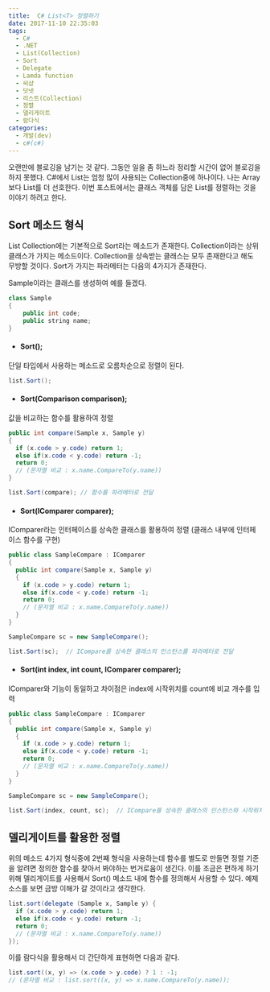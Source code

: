 ```yaml
---
title:  C# List<T> 정렬하기
date: 2017-11-10 22:35:03
tags: 
  - C#
  - .NET
  - List(Collection)
  - Sort
  - Delegate
  - Lamda function
  - 씨샵
  - 닷넷
  - 리스트(Collection)
  - 정렬
  - 델리게이트
  - 람다식
categories:
  - 개발(dev)
  - c#(c#)
---
```


오랜만에 블로깅을 남기는 것 같다. 그동안 일을 좀 하느라 정리할 시간이 없어 블로깅을 하지 못했다.
C#에서 List<T>는 엄청 많이 사용되는 Collection중에 하나이다. 나는 Array보다 List를 더 선호한다. 이번 포스트에서는 클래스 객체를 담은 List를 정렬하는 것을 이야기 하려고 한다. 

## Sort 메소드 형식
List Collection에는 기본적으로 Sort라는 메소드가 존재한다. Collection이라는 상위 클래스가 가지는 메소드이다. Collection을 상속받는 클래스는 모두 존재한다고 해도 무방할 것이다.
Sort가 가지는 파라메터는 다음의 4가지가 존재한다.

Sample이라는 클래스를 생성하여 예를 들겠다.
```java
class Sample
{
    public int code;
    public string name;
}
```

- #### Sort();
단일 타입에서 사용하는 메소드로 오름차순으로 정렬이 된다.
```java
list.Sort();
```

- #### Sort(Comparison<T> comparison);
값을 비교하는 함수를 활용하여 정렬
```java
public int compare(Sample x, Sample y)
{
  if (x.code > y.code) return 1;
  else if(x.code < y.code) return -1;
  return 0;
  // (문자열 비교 : x.name.CompareTo(y.name))
}

list.Sort(compare); // 함수를 파라메터로 전달
```

- #### Sort(IComparer<T> comparer);
IComparer라는 인터페이스를 상속한 클래스를 활용하여 정렬 (클래스 내부에 인터페이스 함수를 구현)
```java
public class SampleCompare : IComparer
{
  public int compare(Sample x, Sample y)
  {
    if (x.code > y.code) return 1;
    else if(x.code < y.code) return -1;
    return 0;
    // (문자열 비교 : x.name.CompareTo(y.name))
  }
}

SampleCompare sc = new SampleCompare();

list.Sort(sc);  // ICompare를 상속한 클래스의 인스턴스를 파라메터로 전달

```

- #### Sort(int index, int count, IComparer<T> comparer); 
IComparer와 기능이 동일하고 차이점은 index에 시작위치를 count에 비교 개수를 입력
```java
public class SampleCompare : IComparer
{
  public int compare(Sample x, Sample y)
  {
    if (x.code > y.code) return 1;
    else if(x.code < y.code) return -1;
    return 0;
    // (문자열 비교 : x.name.CompareTo(y.name))
  }
}

SampleCompare sc = new SampleCompare();

list.Sort(index, count, sc);  // ICompare를 상속한 클래스의 인스턴스와 시작위치, 개수를 파라메터로 전달
```

## 델리게이트를 활용한 정렬
위의 메소드 4가지 형식중에 2번째 형식을 사용하는데 함수를 별도로 만들면 정렬 기준을 알려면 정의한 함수를 찾아서 봐야하는 번거로움이 생긴다. 이를 조금은 편하게 하기 위해 델리게이트를 사용해서 Sort() 메소드 내에 함수를 정의해서 사용할 수 있다. 예제 소스를 보면 금방 이해가 갈 것이라고 생각한다.

```java
list.sort(delegate (Sample x, Sample y) {
  if (x.code > y.code) return 1;
  else if(x.code < y.code) return -1;
  return 0;
  // (문자열 비교 : x.name.CompareTo(y.name))
});
```

이를 람다식을 활용해서 더 간단하게 표현하면 다음과 같다.
```java
list.sort((x, y) => (x.code > y.code) ? 1 : -1;
// (문자열 비교 : list.sort((x, y) => x.name.CompareTo(y.name));
```

